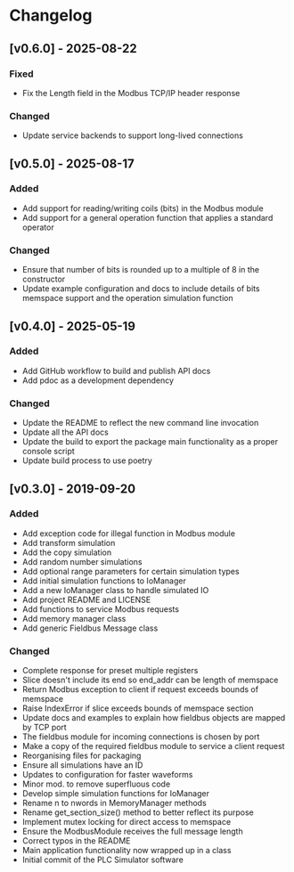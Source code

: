 # Changelog

## [v0.6.0] - 2025-08-22

### Fixed

- Fix the Length field in the Modbus TCP/IP header response

### Changed

- Update service backends to support long-lived connections

## [v0.5.0] - 2025-08-17

### Added

- Add support for reading/writing coils (bits) in the Modbus module
- Add support for a general operation function that applies a standard operator

### Changed

- Ensure that number of bits is rounded up to a multiple of 8 in the constructor
- Update example configuration and docs to include details of bits memspace support and the operation simulation function

## [v0.4.0] - 2025-05-19

### Added

- Add GitHub workflow to build and publish API docs
- Add pdoc as a development dependency

### Changed

- Update the README to reflect the new command line invocation
- Update all the API docs
- Update the build to export the package main functionality as a proper console script
- Update build process to use poetry

## [v0.3.0] - 2019-09-20

### Added

- Add exception code for illegal function in Modbus module
- Add transform simulation
- Add the copy simulation
- Add random number simulations
- Add optional range parameters for certain simulation types
- Add initial simulation functions to IoManager
- Add a new IoManager class to handle simulated IO
- Add project README and LICENSE
- Add functions to service Modbus requests
- Add memory manager class
- Add generic Fieldbus Message class

### Changed

- Complete response for preset multiple registers
- Slice doesn't include its end so end_addr can be length of memspace
- Return Modbus exception to client if request exceeds bounds of memspace
- Raise IndexError if slice exceeds bounds of memspace section
- Update docs and examples to explain how fieldbus objects are mapped by TCP port
- The fieldbus module for incoming connections is chosen by port
- Make a copy of the required fieldbus module to service a client request
- Reorganising files for packaging
- Ensure all simulations have an ID
- Updates to configuration for faster waveforms
- Minor mod. to remove superfluous code
- Develop simple simulation functions for IoManager
- Rename n to nwords in MemoryManager methods
- Rename get_section_size() method to better reflect its purpose
- Implement mutex locking for direct access to memspace
- Ensure the ModbusModule receives the full message length
- Correct typos in the README
- Main application functionality now wrapped up in a class
- Initial commit of the PLC Simulator software

